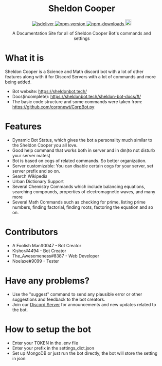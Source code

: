 
<h1 align="center">Sheldon Cooper</h1>

<p align="center">
    <a href="https://www.jsdelivr.com/package/npm/docsify-darklight-theme">
        <img src="https://img.shields.io/badge/version-0.4-green" alt="jsdeliver">
    </a>
    <a href="https://badge.fury.io/js/docsify-darklight-theme">
        <img src="https://img.shields.io/badge/python-3.8.8-blue" alt="npm-version">
    </a>
    <a href="https://badge.fury.io/js/docsify-darklight-theme">
        <img src="https://img.shields.io/badge/discord.py-1.7.2-blue" alt="npm-downloads">
    </a>
    <a href="https://badge.fury.io/gh/boopathikumar018%2Fdocsify-darklight-theme">
        <img src="https://img.shields.io/badge/build%20status-gamma-red" alt="GitHub version" height="20">
    </a>
</p>


<p align="center">A Documentation Site for all of Sheldon Cooper Bot's commands and settings</p>

# What it is
Sheldon Cooper is a Science and Math discord bot with a lot of other features along with it for Discord Servers with a lot of commands and more being added.
- Bot website: https://sheldonbot.tech/
- Docs(incomplete): https://sheldonbot.tech/sheldon-bot-docs/#/
- The basic code structure and some commands were taken from: https://github.com/corpnewt/CorpBot.py


# Features
- Dynamic Bot Status, which gives the bot a personality much similar to the Sheldon Cooper you all love.
- Good help command that works both in server and in dm(to not disturb your server mates)
- Bot is based on cogs of related commands. So better organization.
- Server customizable: You can disable certain cogs for your server, set server prefix and so on.
- Search Wikipedia
- Urban Dictionary Support
- Several Chemistry Commands which include balancing equations, searching compounds, properties of electromagnetic waves, and many more
- Several Math Commands such as checking for prime, listing prime numbers, finding factorial, finding roots, factoring the equation and so on.

# Contributors
- A Foolish Man#0047 - Bot Creator
- Kishor#4494 - Bot Creator
- The_Awesomeness#8387 - Web Developer
- Noelaxe#9099 - Tester

# Have any problems?
- Use the "suggest" command to send any plausible error or other suggestions and feedback to the bot creators.
- Join our [Discord Server](https://discord.gg/DEAevXRduJ) for announcements and new updates related to the bot.

# How to setup the bot
- Enter your TOKEN in the .env file
- Enter your prefix in the settings_dict.json
- Set up MongoDB or just run the bot directly, the bot will store the setting in json
